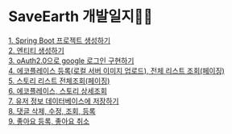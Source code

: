 # SaveEarth 개발일지👩‍💻

[1. Spring Boot 프로젝트 생성하기](https://github.com/hwana/TIL/blob/main/SaveEarthProject/20210408.md)<br>
[2. 엔티티 생성하기](https://github.com/hwana/TIL/blob/main/SaveEarthProject/create-entity.md)<br>
[3. oAuth2.0으로 google 로그인 구현하기](https://github.com/hwana/TIL/blob/main/SaveEarthProject/google-oauth.md)<br>
[4. 에코플레이스 등록(로컬 서버 이미지 업로드), 전체 리스트 조회(페이징)](https://github.com/hwana/TIL/blob/main/SaveEarthProject/insert-select-ecoplace.md)<br>
[5. 스토리 리스트 전체조회(페이징)](https://github.com/hwana/TIL/blob/main/SaveEarthProject/select-story.md)<br>
[6. 에코플레이스, 스토리 상세조회](https://github.com/hwana/TIL/blob/main/SaveEarthProject/select-detail-list.md)<br>
[7. 유저 정보 데이터베이스에 저장하기](https://github.com/hwana/TIL/blob/main/SaveEarthProject/insert-user.md)<br>
[8. 댓글 삭제, 수정, 조회, 등록](https://github.com/hwana/TIL/blob/main/SaveEarthProject/comment.md)<br>
[9. 좋아요 등록, 좋아요 취소](https://github.com/hwana/TIL/blob/main/SaveEarthProject/like.md)<br>
